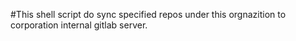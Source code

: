 #This shell script do sync specified repos under this orgnazition to corporation internal gitlab server.

